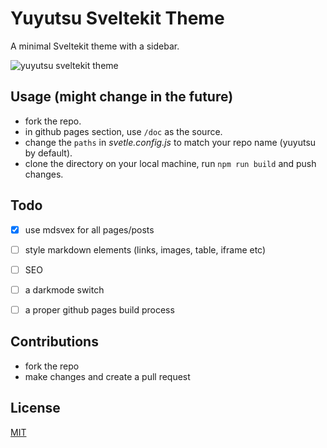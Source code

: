 # Yuyutsu Sveltekit Theme
A minimal Sveltekit theme with a sidebar. 

![yuyutsu sveltekit theme](https://raw.githubusercontent.com/sharu725/yuyutsu/master/static/yuyutsu-screenshot.png)

## Usage (might change in the future)
- fork the repo.
- in github pages section, use ``/doc`` as the source.
- change the ``paths`` in _svetle.config.js_ to match your repo name (yuyutsu by default).
- clone the directory on your local machine, run ``npm run build`` and push changes.

## Todo 
- [x] use mdsvex for all pages/posts
- [ ] style markdown elements (links, images, table, iframe etc)
- [ ] SEO
- [ ] a darkmode switch
- [ ] a proper github pages build process


## Contributions
- fork the repo
- make changes and create a pull request

## License
[MIT](https://github.com/sharu725/yuyutsu/blob/master/LICENSE.md)
